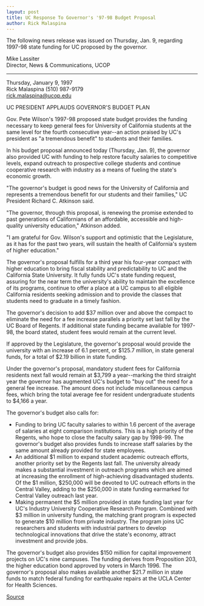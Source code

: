 ```yaml
---
layout: post
title: UC Response To Governor's '97-98 Budget Proposal
author: Rick Malaspina
---
```


The following news release was issued on Thursday, Jan. 9, regarding 1997-98 state funding for UC proposed by the governor.

Mike Lassiter   
Director, News & Communications, UCOP   
________________________________
  
Thursday, January 9, 1997   
Rick Malaspina (510) 987-9179   
rick.malaspina@ucop.edu

UC PRESIDENT APPLAUDS GOVERNOR'S BUDGET PLAN

Gov. Pete Wilson's 1997-98 proposed state budget provides the funding necessary to keep general fees for University of California students at the same level for the fourth consecutive year--an action praised by UC's president as "a tremendous benefit" to students and their families.

In his budget proposal announced today (Thursday, Jan. 9), the governor also provided UC with funding to help restore faculty salaries to competitive levels, expand outreach to prospective college students and continue cooperative research with industry as a means of fueling the state's economic growth.

"The governor's budget is good news for the University of California and represents a tremendous benefit for our students and their families," UC President Richard C. Atkinson said.

"The governor, through this proposal, is renewing the promise extended to past generations of Californians of an affordable, accessible and high-quality university education," Atkinson added.

"I am grateful for Gov. Wilson's support and optimistic that the Legislature, as it has for the past two years, will sustain the health of California's system of higher education."

The governor's proposal fulfills for a third year his four-year compact with higher education to bring fiscal stability and predictability to UC and the California State University. It fully funds UC's state funding request, assuring for the near term the university's ability to maintain the excellence of its programs, continue to offer a place at a UC campus to all eligible California residents seeking admission and to provide the classes that students need to graduate in a timely fashion.

The governor's decision to add $37 million over and above the compact to eliminate the need for a fee increase parallels a priority set last fall by the UC Board of Regents. If additional state funding became available for 1997-98, the board stated, student fees would remain at the current level.

If approved by the Legislature, the governor's proposal would provide the university with an increase of 6.1 percent, or $125.7 million, in state general funds, for a total of $2.19 billion in state funding.

Under the governor's proposal, mandatory student fees for California residents next fall would remain at $3,799 a year--marking the third straight year the governor has augmented UC's budget to "buy out" the need for a general fee increase. The amount does not include miscellaneous campus fees, which bring the total average fee for resident undergraduate students to $4,166 a year.

The governor's budget also calls for:
* Funding to bring UC faculty salaries to within 1.6 percent of the average of salaries at eight comparison institutions. This is a high priority of the Regents, who hope to close the faculty salary gap by 1998-99. The governor's budget also provides funds to increase staff salaries by the same amount already provided for state employees.  
* An additional $1 million to expand student academic outreach efforts, another priority set by the Regents last fall. The university already makes a substantial investment in outreach programs which are aimed at increasing the enrollment of high-achieving disadvantaged students. Of the $1 million, $250,000 will be devoted to UC outreach efforts in the Central Valley, adding to the $250,000 in state funding earmarked for Central Valley outreach last year.  
* Making permanent the $5 million provided in state funding last year for UC's Industry University Cooperative Research Program. Combined with $3 million in university funding, the matching grant program is expected to generate $10 million from private industry. The program joins UC researchers and students with industrial partners to develop technological innovations that drive the state's economy, attract investment and provide jobs.

The governor's budget also provides $150 million for capital improvement projects on UC's nine campuses. The funding derives from Proposition 203, the higher education bond approved by voters in March 1996. The governor's proposal also makes available another $21.7 million in state funds to match federal funding for earthquake repairs at the UCLA Center for Health Sciences.

[Source](http://www1.ucsc.edu/oncampus/currents/97-01-13/97-98.budget.htm "Permalink to UC response to governor's '97-98 budget proposal")
